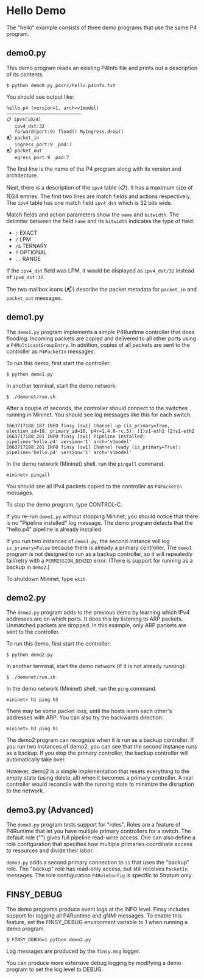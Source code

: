 # Hello Demo

The "hello" example consists of three demo programs that use the same P4 program.

## demo0.py

This demo program reads an existing P4Info file and prints out a description of its 
contents.

```
$ python demo0.py p4src/hello.p4info.txt
```

You should see output like:

```
hello.p4 (version=1, arch=v1model)
⎯⎯⎯⎯⎯⎯⎯⎯⎯⎯⎯⎯⎯⎯⎯⎯⎯⎯⎯⎯⎯⎯⎯⎯⎯⎯⎯⎯⎯⎯⎯⎯⎯
📋 ipv4[1024]
   ipv4_dst:32 
   forward(port:9) flood() MyIngress.drop() 
📬 packet_in
   ingress_port:9 _pad:7 
📬 packet_out
   egress_port:9 _pad:7
```

The first line is the name of the P4 program along with its version and architecture.

Next, there is a description of the `ipv4` table (📋). It has a maximum size of 1024 entries.
The first two lines are match fields and actions respectively. The `ipv4` table has one 
match field `ipv4_dst` which is 32 bits wide.

Match fields and action parameters show the `name` and `bitwidth`.
The delimiter between the field `name` and its `bitwidth` indicates the type of field:

- `:` EXACT
- `/` LPM
- `/&` TERNARY
- `?` OPTIONAL
- `..` RANGE

If the `ipv4_dst` field was LPM, it would be displayed as `ipv4_dst/32` instead of 
`ipv4_dst:32`.

The two mailbox icons (📬) describe the packet metadata for `packet_in` and `packet_out` 
messages.

## demo1.py

The `demo1.py` program implements a simple P4Runtime controller that does flooding. Incoming 
packets are copied and delivered to all other ports using a `P4MulticastGroupEntry`. In addition, 
copies of all packets are sent to the controller as `P4PacketIn` messages.

To run this demo, first start the controller:

```
$ python demo1.py
```

In another terminal, start the demo network:

```
$ ./demonet/run.sh
```

After a couple of seconds, the controller should connect to the switches running in Mininet. You
should see log messages like this for each switch.

```
1663717188.187 INFO finsy [sw1] Channel up (is_primary=True, election_id=10, primary_id=10, p4r=1.4.0-rc.5): (1)s1-eth1 (2)s1-eth2
1663717188.201 INFO finsy [sw1] Pipeline installed: pipeline='hello.p4' version='1' arch='v1model'
1663717188.201 INFO finsy [sw1] Channel ready (is_primary=True): pipeline='hello.p4' version='1' arch='v1model'
```

In the demo network (Mininet) shell, run the `pingall` command.

```
mininet> pingall
```

You should see all IPv4 packets copied to the controller as `P4PacketIn` messages.

To stop the demo program, type CONTROL-C.

If you re-run `demo1.py` without stopping Mininet, you should notice that there is no
"Pipeline installed" log message. The demo program detects that the "hello.p4" pipeline is already 
installed.

If you run two instances of `demo1.py`, the second instance will log `is_primary=False`
because there is already a primary controller. The `demo1` program is not designed to run as a backup 
controller, so it will repeatedly fail/retry with a `PERMISSION_DENIED` error. (There is support for 
running as a backup in `demo2`.)

To shutdown Mininet, type `exit`.

## demo2.py

The `demo2.py` program adds to the previous demo by learning which IPv4 addresses are on which ports. 
It does this by listening to ARP packets. Unmatched packets are dropped. In this example, only ARP
packets are sent to the controller.

To run this demo, first start the controller:

```
$ python demo2.py
```

In another terminal, start the demo network (if it is not already running):

```
$ ./demonet/run.sh
```

In the demo network (Mininet) shell, run the `ping` command.

```
mininet> h1 ping h3
```

There may be some packet loss, until the hosts learn each other's addresses with ARP. You 
can also try the backwards direction:

```
mininet> h3 ping h1
```

The demo2 program can recognize when it is run as a backup controller. If you run two instances
of demo2, you can see that the second instance runs as a backup. If you stop the primary controller, 
the backup controller will automatically take over. 

However, demo2 is a simple implementation that resets everything to the empty state (using delete_all)
when it becomes a primary controller. A real controller would reconcile with the running state to
minimize the disruption to the network.

## demo3.py (Advanced)

The `demo3.py` program tests support for "roles". Roles are a feature of P4Runtime that let you
have multiple primary controllers for a switch. The default role ("") gives full pipeline
read-write access. One can also define a role configuration that specifies how multiple primaries
coordinate access to resources and divide their labor. 

`demo3.py` adds a second primary connection to `s1` that uses the "backup" role. The "backup" 
role has read-only access, but still receives `PacketIn` messages. The role 
configuration `P4RoleConfig` is specific to Stratum only. 

## FINSY_DEBUG

The demo programs produce event logs at the INFO level. Finsy includes support for logging all
P4Runtime and gNMI messages. To enable this feature, set the FINSY_DEBUG environment variable 
to 1 when running a demo program.

```
$ FINSY_DEBUG=1 python demo2.py
```

Log messages are produced by the `finsy.msg` logger.

You can produce more extensive debug logging by modifying a demo program to set the
log level to DEBUG.
